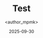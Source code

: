 ---
title: Test
date: 2025-09-30
categories: [2-Networking, 6Net-Related]
tags: [networking, services]
author: <author_mpmk>
---